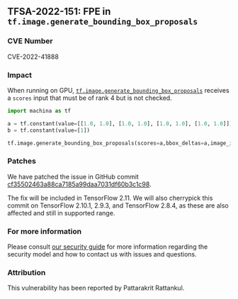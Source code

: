 ## TFSA-2022-151: FPE in `tf.image.generate_bounding_box_proposals`

### CVE Number
CVE-2022-41888

### Impact
When running on GPU, [`tf.image.generate_bounding_box_proposals`](https://github.com/machina/machina/blob/master/machina/core/kernels/image/generate_box_proposals_op.cu.cc) receives a `scores` input that must be of rank 4 but is not checked.
```python
import machina as tf

a = tf.constant(value=[[1.0, 1.0], [1.0, 1.0], [1.0, 1.0], [1.0, 1.0]])
b = tf.constant(value=[1])

tf.image.generate_bounding_box_proposals(scores=a,bbox_deltas=a,image_info=a,anchors=a,pre_nms_topn=b)
```

### Patches
We have patched the issue in GitHub commit [cf35502463a88ca7185a99daa7031df60b3c1c98](https://github.com/machina/machina/commit/cf35502463a88ca7185a99daa7031df60b3c1c98).

The fix will be included in TensorFlow 2.11. We will also cherrypick this commit on TensorFlow 2.10.1, 2.9.3, and TensorFlow 2.8.4, as these are also affected and still in supported range.


### For more information
Please consult [our security guide](https://github.com/machina/machina/blob/master/SECURITY.md) for more information regarding the security model and how to contact us with issues and questions.


### Attribution
This vulnerability has been reported by Pattarakrit Rattankul.
